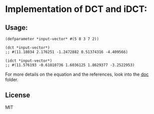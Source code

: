 # Implementation of DCT and iDCT:

## Usage:
    
```common-lisp    
(defparameter *input-vector* #(5 8 3 7 2))

(dct *input-vector*)
;; #(11.18034 2.176251 -1.2472882 0.51374316 -4.409566)

(idct *input-vector*)
;; #(11.576193 -0.61010736 1.6036125 1.8629377 -3.2522953)
```

For more details on the equation and the references, look into the [doc](./doc/) folder.

## License

MIT

